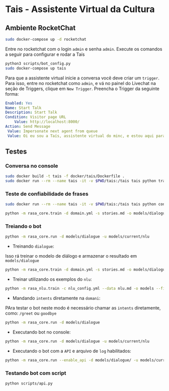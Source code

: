 # Tais - Assistente Virtual da Cultura

## Ambiente RocketChat

```sh
sudo docker-compose up -d rocketchat
```

Entre no rocketchat com o login `admin` e senha `admin`. Execute os comandos
a seguir para configurar e rodar a Taís

```sh
python3 scripts/bot_config.py
sudo docker-compose up tais
```

Para que a assistente virtual inicie a conversa você deve criar um `trigger`.
Para isso, entre no rocketchat como `admin`, e vá no painel do Livechat na
seção de Triggers, clique em `New Trigger`. Preencha o Trigger da seguinte forma:

```yaml
Enabled: Yes
Name: Start Talk
Description: Start Talk
Condition: Visitor page URL
    Value: http://localhost:8000/
Action: Send Message
 Value: Impersonate next agent from queue
 Value: Oi eu sou a Taís, assistente virtual do minc, e estou aqui para te ajudar a esclarecer dúvidas sobre a Lei Rouanet, posso também solucionar problemas de proposta e projeto
```
## Testes

### Conversa no console

```sh
sudo docker build -t tais -f docker/tais/Dockerfile .
sudo docker run --rm --name tais -it -v $PWD/tais:/tais tais python train.py all 
```

### Teste de confiabilidade de frases

```sh
sudo docker run --rm --name tais -it -v $PWD/tais:/tais tais python confidence.py
```

```sh
python -m rasa_core.train -d domain.yml -s stories.md -o models/dialogue
```

### Treiando o bot

```sh
python -m rasa_core.run -d models/dialogue -u models/current/nlu
```

* Treinando `dialogue`:

Isso rá treinar o modelo de diálogo e armazenar o resultado em `models/dialogue`

```sh
python -m rasa_core.train -d domain.yml -s stories.md -o models/dialogue
```

* Treinar utilizando os exemplos do `nlu`:

```sh
python -m rasa_nlu.train -c nlu_config.yml --data nlu.md -o models --fixed_model_name nlu --project current --verbose
```

* Mandando `intents` diretamente na `domani`:

PAra testar o bot neste modo é necessário chamar as `intents` diretamente, como: `/greet` ou `goodbye`

```sh
python -m rasa_core.run -d models/dialogue
```

* Executando bot no console:

```sh
python -m rasa_core.run -d models/dialogue -u models/current/nlu
```

* Executando o bot com a `API` e arquivo de `log` habilitados:

```sh
python -m rasa_core.run --enable_api -d models/dialogue/ -u models/current/nlu/ -o out.log
```

### Testando bot com script

```sh
python scripts/api.py
```

